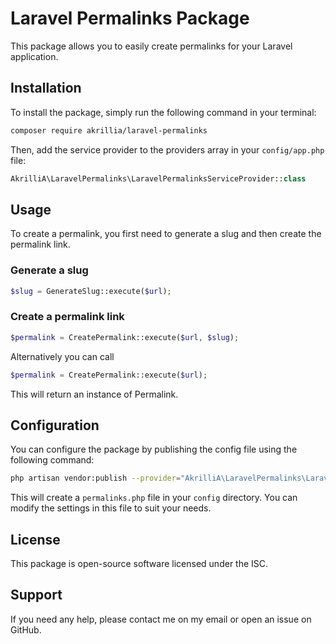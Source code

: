 # Laravel Permalinks Package

This package allows you to easily create permalinks for your Laravel application.

## Installation

To install the package, simply run the following command in your terminal:

```bash
composer require akrillia/laravel-permalinks
```


Then, add the service provider to the providers array in your `config/app.php` file:

```php
AkrilliA\LaravelPermalinks\LaravelPermalinksServiceProvider::class
```


## Usage

To create a permalink, you first need to generate a slug and then create the permalink link.

### Generate a slug
```php
$slug = GenerateSlug::execute($url);
```


### Create a permalink link
```php
$permalink = CreatePermalink::execute($url, $slug);
```

Alternatively you can call
```php
$permalink = CreatePermalink::execute($url);
```


This will return an instance of Permalink.

## Configuration
You can configure the package by publishing the config file using the following command:
```bash
php artisan vendor:publish --provider="AkrilliA\LaravelPermalinks\LaravelPermalinksServiceProvider"
```


This will create a `permalinks.php` file in your `config` directory. You can modify the settings in this file to suit your needs.

## License

This package is open-source software licensed under the ISC.

## Support

If you need any help, please contact me on my email or open an issue on GitHub.

